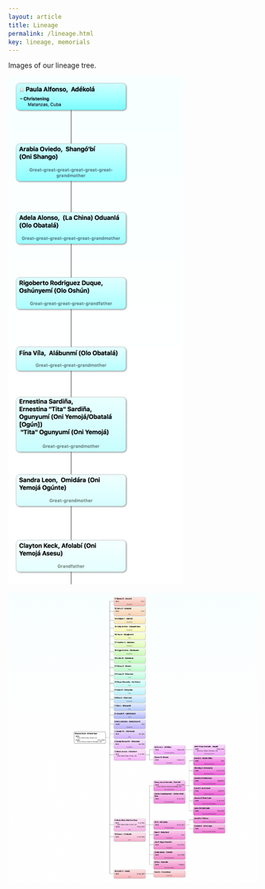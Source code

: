 ```yaml
---
layout: article
title: Lineage
permalink: /lineage.html
key: lineage, memorials
---
```


Images of our lineage tree.

![1](1.png)



![2](2.png)
